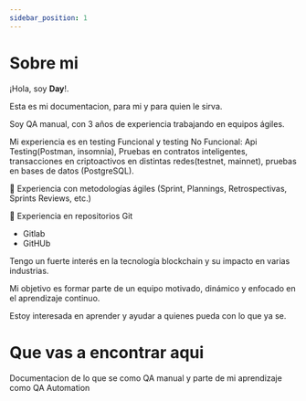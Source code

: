 ```yaml
---
sidebar_position: 1
---
```


# Sobre mi

¡Hola, soy **Day**!.

Esta es mi documentacion, para mi y para quien le sirva. 

Soy QA manual, con 3 años de experiencia trabajando en equipos ágiles.

Mi experiencia es en testing Funcional y  testing No Funcional: Api Testing(Postman, insomnia), Pruebas en contratos inteligentes, transacciones en criptoactivos en distintas redes(testnet, mainnet), pruebas en bases de datos (PostgreSQL). 

🏁 Experiencia con metodologías ágiles (Sprint, Plannings, Retrospectivas, Sprints Reviews, etc.)

👾 Experiencia en repositorios Git
- Gitlab
- GitHUb

Tengo un fuerte interés en la tecnología blockchain y su impacto en varias industrias.

Mi objetivo es formar parte de un equipo motivado, dinámico y enfocado en el aprendizaje continuo.

Estoy interesada en aprender y ayudar a quienes pueda con lo que ya se.

# Que vas a encontrar aqui

Documentacion de lo que se como QA manual y parte de mi aprendizaje como QA Automation

